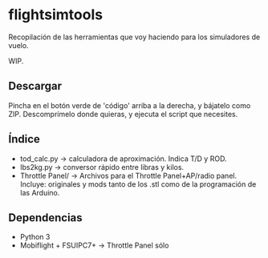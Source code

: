 # flightsimtools
Recopilación de las herramientas que voy haciendo para los simuladores de vuelo.

WIP.

## Descargar
Pincha en el botón verde de 'código' arriba a la derecha, y bájatelo como ZIP. Descomprímelo donde quieras, y ejecuta el script que necesites.

## Índice
 * tod_calc.py -> calculadora de aproximación. Indica T/D y ROD.
 * lbs2kg.py -> conversor rápido entre libras y kilos.
 * Throttle Panel/ -> Archivos para el Throttle Panel+AP/radio panel. Incluye: originales y mods tanto de los .stl como de la programación de las Arduino.

## Dependencias
 * Python 3
 * Mobiflight + FSUIPC7+ -> Throttle Panel sólo